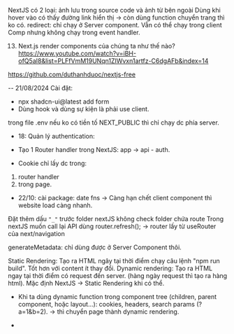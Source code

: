 NextJS có 2 loại: ảnh lưu trong source code và ảnh từ bên ngoài
Dùng <Link> khi hover vào có thấy đường link hiển thị -> còn dùng function chuyển trang thì ko có.
redirect: chỉ chạy ở Server component. Vẫn có thể chạy trong client Comp nhưng không chạy trong event handler.

13. Next.js render components của chúng ta như thế nào?
    https://www.youtube.com/watch?v=iBH-ofQ5aI8&list=PLFfVmM19UNqn1ZIWvxn1artfz-C6dgAFb&index=14

https://github.com/duthanhduoc/nextjs-free

-- 21/08/2024
Cài đặt:

- npx shadcn-ui@latest add form
- Dùng hook và dùng sự kiện là phải use client.

trong file .env nếu ko có tiền tố NEXT_PUBLIC thì chỉ chạy dc phía server.

- 18: Quản lý authentication:

* Tạo 1 Router handler trong NextJS: app -> api - auth.

- Cookie chỉ lấy dc trong:

1. router handler
2. trong page.

- 22/10: cài package: date fns
  -> Càng hạn chết client component thì website load càng nhanh.

Đặt thêm dấu `"_"` trước folder nextJS không check folder chứa route
Trong nextJS muốn call lại API dùng router.refresh(); -> router lấy từ useRouter của next/navigation

generateMetadata: chỉ dùng được ở Server Component thôi.

Static Rendering: Tạo ra HTML ngây tại thời điểm chạy câu lệnh "npm run build". Tốt hơn với content ít thay đổi.
Dynamic rendering: Tạo ra HTML ngay tại thời điểm có request đến server. (hàng ngày request thì tạo ra hàng html).
Mặc định NextJS -> Static Rendering khi có thể.

- Khi ta dùng dynamic function trong component tree (children, parent component, hoặc layout...): cookies, headers, search params (?a=1&b=2). -> thì chuyển page thành
  dynamic rendering.

-
